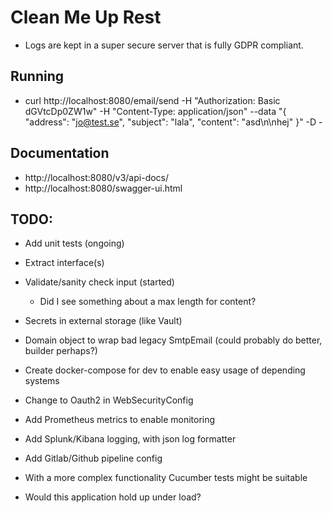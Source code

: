 
# Clean Me Up Rest

* Logs are kept in a super secure server that is fully GDPR compliant.

## Running

* curl http://localhost:8080/email/send -H "Authorization: Basic dGVtcDp0ZW1w" -H "Content-Type: application/json" --data "{ \"address\": \"jo@test.se\", \"subject\": \"lala\", \"content\": \"asd\n\nhej\" }" -D -

## Documentation

* http://localhost:8080/v3/api-docs/
* http://localhost:8080/swagger-ui.html

## TODO:
* Add unit tests (ongoing)
* Extract interface(s)
* Validate/sanity check input (started)
    * Did I see something about a max length for content?
* Secrets in external storage (like Vault)
* Domain object to wrap bad legacy SmtpEmail (could probably do better, builder perhaps?)
* Create docker-compose for dev to enable easy usage of depending systems
* Change to Oauth2 in WebSecurityConfig

* Add Prometheus metrics to enable monitoring
* Add Splunk/Kibana logging, with json log formatter
* Add Gitlab/Github pipeline config

* With a more complex functionality Cucumber tests might be suitable

* Would this application hold up under load?
